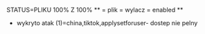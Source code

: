 STATUS=PLIKU 100% Z 100% 
** = plik = wylacz = enabled ** 

* wykryto atak (1)=china,tiktok,applysetforuser- dostep nie pelny
